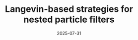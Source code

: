 ---
title: "Langevin-based strategies for nested particle filters"
collection: talks
date: 2025-07-31
type: "Contributed talk"
venue: "MCM 2025 - International Conferencence on Monte Carlo Methods and Applications 2025, special session: nested expectations"
location: "Chicago, USA"
# paperurl: 
# slidesurl: 'http://sarapv.github.io/files/slides/mcm2025.pdf'
# videourl:
# abstract: 
---